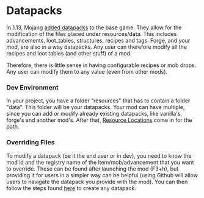 Datapacks
=========
In 1.13, Mojang [added datapacks][datapack] to the base game. They allow for the modification of the files placed under resources/data.
This includes advancements, loot_tables, structures, recipes and tags. 
Forge, and your mod, are also in a way datapacks. Any user can therefore modify all the recipes and loot tables (and other stuff) of a mod.

Therefore, there is little sense in having configurable recipes or mob drops. Any user can modify them to any value (even from other mods).

### Dev Environment
In your project, you have a folder "resources" that has to contain a folder "data". This folder will be your datapacks. 
Your mod can have multiple, since you can add or modify already existing datapacks, like vanilla's, forge's and another mod's. 
After that, [Resource Locations][resloc] come in for the path. 

### Overriding Files
To modify a datapack (be it the end user or in dev), you need to know the mod id and the registry name of the item/mob/advancement that you want to override. 
These can be found after launching the mod (F3+h), but providing it for users in a simpler way can be helpful (using Github will allow users to navigate the datapack you provide with the mod).
You can then follow the steps found [here](https://minecraft.gamepedia.com/Tutorials/Creating_a_data_pack) to create any datapack.

[resloc]: resource.md
[datapack]: https://minecraft.gamepedia.com/Data_pack